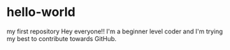 # hello-world
my first repository
Hey everyone!!
I'm a beginner level coder and I'm trying my best to contribute towards GitHub.
